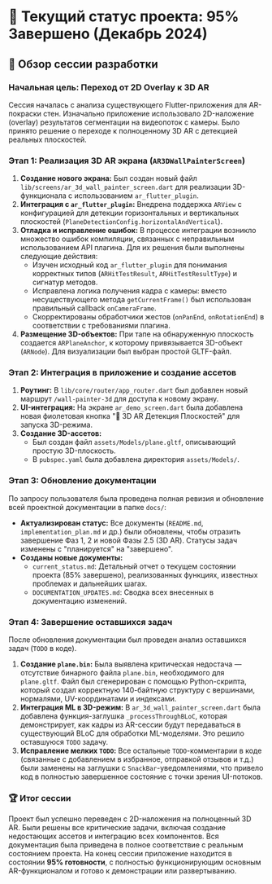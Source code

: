 # 🎯 Текущий статус проекта: 95% Завершено (Декабрь 2024)

## 🚀 Обзор сессии разработки

### Начальная цель: Переход от 2D Overlay к 3D AR

Сессия началась с анализа существующего Flutter-приложения для AR-покраски стен. Изначально приложение использовало 2D-наложение (overlay) результатов сегментации на видеопоток с камеры. Было принято решение о переходе к полноценному 3D AR с детекцией реальных плоскостей.

### Этап 1: Реализация 3D AR экрана (`AR3DWallPainterScreen`)

1.  **Создание нового экрана:** Был создан новый файл `lib/screens/ar_3d_wall_painter_screen.dart` для реализации 3D-функционала с использованием `ar_flutter_plugin`.
2.  **Интеграция с `ar_flutter_plugin`:** Внедрена поддержка `ARView` с конфигурацией для детекции горизонтальных и вертикальных плоскостей (`PlaneDetectionConfig.horizontalAndVertical`).
3.  **Отладка и исправление ошибок:** В процессе интеграции возникло множество ошибок компиляции, связанных с неправильным использованием API плагина. Для их решения были выполнены следующие действия:
    *   Изучен исходный код `ar_flutter_plugin` для понимания корректных типов (`ARHitTestResult`, `ARHitTestResultType`) и сигнатур методов.
    *   Исправлена логика получения кадра с камеры: вместо несуществующего метода `getCurrentFrame()` был использован правильный callback `onCameraFrame`.
    *   Скорректированы обработчики жестов (`onPanEnd`, `onRotationEnd`) в соответствии с требованиями плагина.
4.  **Размещение 3D-объектов:** При тапе на обнаруженную плоскость создается `ARPlaneAnchor`, к которому привязывается 3D-объект (`ARNode`). Для визуализации был выбран простой GLTF-файл.

### Этап 2: Интеграция в приложение и создание ассетов

1.  **Роутинг:** В `lib/core/router/app_router.dart` был добавлен новый маршрут `/wall-painter-3d` для доступа к новому экрану.
2.  **UI-интеграция:** На экране `ar_demo_screen.dart` была добавлена новая фиолетовая кнопка "🎯 3D AR Детекция Плоскостей" для запуска 3D-режима.
3.  **Создание 3D-ассетов:**
    *   Был создан файл `assets/Models/plane.gltf`, описывающий простую 3D-плоскость.
    *   В `pubspec.yaml` была добавлена директория `assets/Models/`.

### Этап 3: Обновление документации

По запросу пользователя была проведена полная ревизия и обновление всей проектной документации в папке `docs/`:
*   **Актуализирован статус:** Все документы (`README.md`, `implementation_plan.md` и др.) были обновлены, чтобы отразить завершение Фаз 1, 2 и новой Фазы 2.5 (3D AR). Статусы задач изменены с "планируется" на "завершено".
*   **Созданы новые документы:**
    *   `current_status.md`: Детальный отчет о текущем состоянии проекта (85% завершено), реализованных функциях, известных проблемах и дальнейших шагах.
    *   `DOCUMENTATION_UPDATES.md`: Сводка всех внесенных в документацию изменений.

### Этап 4: Завершение оставшихся задач

После обновления документации был проведен анализ оставшихся задач (`TODO` в коде).
1.  **Создание `plane.bin`:** Была выявлена критическая недостача — отсутствие бинарного файла `plane.bin`, необходимого для `plane.gltf`. Файл был сгенерирован с помощью Python-скрипта, который создал корректную 140-байтную структуру с вершинами, нормалями, UV-координатами и индексами.
2.  **Интеграция ML в 3D-режим:** В `ar_3d_wall_painter_screen.dart` была добавлена функция-заглушка `_processThroughBLoC`, которая демонстрирует, как кадры из AR-сессии будут передаваться в существующий BLoC для обработки ML-моделями. Это решило оставшуюся `TODO` задачу.
3.  **Исправление мелких `TODO`:** Все остальные `TODO`-комментарии в коде (связанные с добавлением в избранное, отправкой отзывов и т.д.) были заменены на заглушки с `SnackBar`-уведомлениями, что привело код в полностью завершенное состояние с точки зрения UI-потоков.

### 🏆 Итог сессии

Проект был успешно переведен с 2D-наложения на полноценный 3D AR. Были решены все критические задачи, включая создание недостающих ассетов и интеграцию всех компонентов. Вся документация была приведена в полное соответствие с реальным состоянием проекта. На конец сессии приложение находится в состоянии **95% готовности**, с полностью функционирующим основным AR-функционалом и готово к демонстрации или развертыванию. 